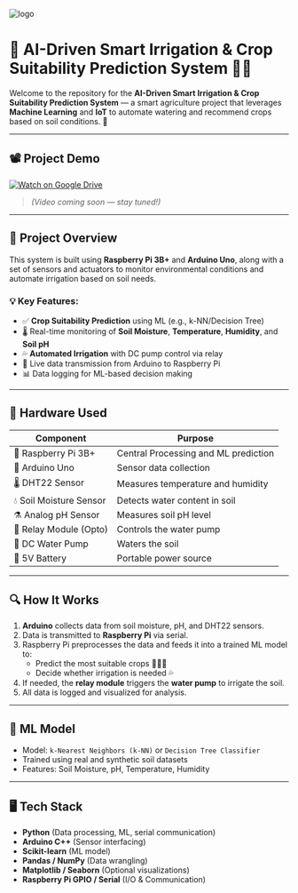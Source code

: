 ![logo](https://github.com/Debarun2004/Soil_Moisture/blob/main/soil_moisture_banner.png)
# 🌾 AI-Driven Smart Irrigation & Crop Suitability Prediction System 🤖💧

Welcome to the repository for the **AI-Driven Smart Irrigation & Crop Suitability Prediction System** — a smart agriculture project that leverages **Machine Learning** and **IoT** to automate watering and recommend crops based on soil conditions. 🌱

---

## 📽️ Project Demo

[![Watch on Google Drive](https://img.shields.io/badge/Watch%20Demo-Google%20Drive-blue?logo=google-drive)](https://drive.google.com/file/d/1z4FhQ-K3q2XhB8Lv2uIuqx6dO0zdjcXn/view?usp=drive_link)


> *(Video coming soon — stay tuned!)*

---

## 🚀 Project Overview

This system is built using **Raspberry Pi 3B+** and **Arduino Uno**, along with a set of sensors and actuators to monitor environmental conditions and automate irrigation based on soil needs.

### 💡 Key Features:
- ✅ **Crop Suitability Prediction** using ML (e.g., k-NN/Decision Tree)
- 🌡️ Real-time monitoring of **Soil Moisture**, **Temperature**, **Humidity**, and **Soil pH**
- 💦 **Automated Irrigation** with DC pump control via relay
- 🔄 Live data transmission from Arduino to Raspberry Pi
- 📊 Data logging for ML-based decision making

---

## 🧰 Hardware Used

| Component                  | Purpose                              |
|---------------------------|--------------------------------------|
| 🧠 Raspberry Pi 3B+        | Central Processing and ML prediction |
| 🔌 Arduino Uno            | Sensor data collection               |
| 🌡️ DHT22 Sensor           | Measures temperature and humidity    |
| 💧 Soil Moisture Sensor   | Detects water content in soil        |
| ⚗️ Analog pH Sensor        | Measures soil pH level               |
| 🔄 Relay Module (Opto)    | Controls the water pump              |
| 🚿 DC Water Pump          | Waters the soil                      |
| 🔋 5V Battery             | Portable power source                |

---

## 🔍 How It Works

1. **Arduino** collects data from soil moisture, pH, and DHT22 sensors.
2. Data is transmitted to **Raspberry Pi** via serial.
3. Raspberry Pi preprocesses the data and feeds it into a trained ML model to:
   - Predict the most suitable crops 🌽🌾🍅
   - Decide whether irrigation is needed 💦
4. If needed, the **relay module** triggers the **water pump** to irrigate the soil.
5. All data is logged and visualized for analysis.

---

## 🧠 ML Model

- Model: `k-Nearest Neighbors (k-NN)` or `Decision Tree Classifier`
- Trained using real and synthetic soil datasets
- Features: Soil Moisture, pH, Temperature, Humidity

---

## 🖥️ Tech Stack

- **Python** (Data processing, ML, serial communication)
- **Arduino C++** (Sensor interfacing)
- **Scikit-learn** (ML model)
- **Pandas / NumPy** (Data wrangling)
- **Matplotlib / Seaborn** (Optional visualizations)
- **Raspberry Pi GPIO / Serial** (I/O & Communication)


